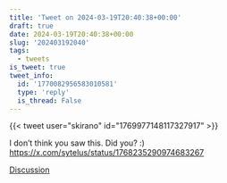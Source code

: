 ```yaml
---
title: 'Tweet on 2024-03-19T20:40:38+00:00'
draft: true
date: 2024-03-19T20:40:38+00:00
slug: '202403192040'
tags:
  - tweets
is_tweet: true
tweet_info:
  id: '1770082956583010581'
  type: 'reply'
  is_thread: False
---
```




{{< tweet user="skirano" id="1769977148117327917" >}}

I don’t think you saw this. Did you? :) <https://x.com/sytelus/status/1768235290974683267>

[Discussion](https://x.com/sytelus/status/1770082956583010581)
